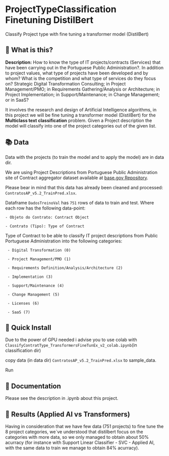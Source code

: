 # ProjectTypeClassification Finetuning DistilBert
Classify Project type with fine tuning a transformer model (DistilBert)

## 🤔 What is this?
**Description:**  How to know the type of IT projects/contracts (Services) that have been carrying out in the Portuguese Public Administration?.
In addition to project values, what type of projects have been developed and by whom? What is the competition and what type of services do they focus on? Strategic Digital Transformation Consulting; in Project Management/PMO; in Requirements Gathering/Analysis or Architecture; in Project Implementation; in Support/Maintenance; in Change Management; or in SaaS?

It involves the research and design of Artificial Intelligence algorithms, in this project we will be fine tuning a transformer model (DistilBert) for the **Multiclass text classification** problem.
Given a Project description the model will classify into one of the project categories out of the given list.


## 📚 Data

Data with the projects (to train the model and to apply the model) are in data dir.
 
We are using Project Descriptions from   Portuguese Public Administration site of Contract  aggregator dataset available at [base.gov Repository](https://https://www.base.gov.pt/base4).

Please bear in mind that this data has already been cleaned and processed: `ContratosAP_v5.2_TrainPred.xlsx`.

Dataframe `DadosTreinoVal` has `751` rows of data to train and test.  Where each row has the following data-point:
	
    - Objeto do Contrato: Contract Object
    		 
    - Contrato (Tipo): Type of Contract
    		 
   
Type of Contract to be able to classify IT project descriptions from Public Portuguese Administration into the following categories:		 
		 
     
     - Digital Transformation (0)
		 
     - Project Management/PMO (1)
		 
     - Requirements Definition/Analysis/Architecture (2)
		 
     - Implementation (3)
		 
     - Support/Maintenance (4)
		 
     - Change Management (5)
		 
     - Licenses (6)
		 
     - SaaS (7)


##  🚀 Quick Install


Due to the power of GPU needed i advise you to use colab with `ClassifyContratType_TransformersFineTunEx_v2_colab.ipynb`(in classification dir)

copy data (in data dir) `ContratosAP_v5.2_TrainPred.xlsx` to sample_data.


Run


## 📖 Documentation

Please see the description in .ipynb about this project.




##  🚀 Results (Applied AI vs Transformers)

Having in consideration that we have few data (751 projects) to fine tune the 8 project categories, we´ve understood that distilbert focus on the categories with more data, so we only managed to obtain about 50% acurracy (for instance with Support Linear Classifier - SVC - Applied AI, with the same data to train we manage to obtain 84% acurracy).
